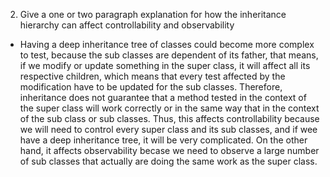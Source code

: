 2.	Give a one or two paragraph explanation for how the inheritance hierarchy can affect controllability and observability
-	Having a deep inheritance tree of classes could become more complex to test, because the sub classes are dependent of its father, that means, if we modify or update something in the super class, it will affect all its respective children, which means that every test affected by the modification have to be updated for the sub classes. Therefore, inheritance does not guarantee that a method tested in the context of the super class will work correctly or in the same way that in the context of the sub class or sub classes. Thus, this affects controllability because we will need to control every super class and its sub classes, and if wee have a deep inheritance tree, it will be very complicated. On the other hand, it affects observability becase we need to observe a large number of sub classes that actually are doing the same work as the super class.
